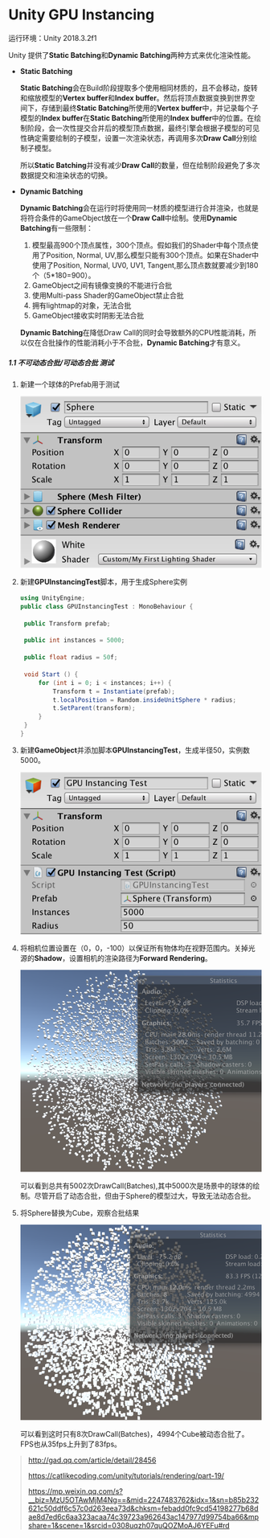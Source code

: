 # Unity GPU Instancing
运行环境：Unity 2018.3.2f1



Unity 提供了**Static Batching**和**Dynamic Batching**两种方式来优化渲染性能。

* **Static Batching**

  **Static Batching**会在Build阶段提取多个使用相同材质的，且不会移动，旋转和缩放模型的**Vertex buffer**和**Index buffer**。然后将顶点数据变换到世界空间下，存储到最终**Static Batching**所使用的**Vertex buffer**中，并记录每个子模型的**Index buffer**在**Static Batching**所使用的**Index buffer**中的位置。在绘制阶段，会一次性提交合并后的模型顶点数据，最终引擎会根据子模型的可见性确定需要绘制的子模型，设置一次渲染状态，再调用多次**Draw Call**分别绘制子模型。

  所以**Static Batching**并没有减少**Draw Call**的数量，但在绘制阶段避免了多次数据提交和渲染状态的切换。

* **Dynamic Batching**

  **Dynamic Batching**会在运行时将使用同一材质的模型进行合并渲染，也就是将符合条件的GameObject放在一个**Draw Call**中绘制。使用**Dynamic Batching**有一些限制：

  1. 模型最高900个顶点属性，300个顶点。假如我们的Shader中每个顶点使用了Position, Normal, UV,那么模型只能有300个顶点。如果在Shader中使用了Position, Normal, UV0, UV1, Tangent,那么顶点数就要减少到180个（5*180=900）。
  2. GameObject之间有镜像变换的不能进行合批
  3. 使用Multi-pass Shader的GameObject禁止合批
  4. 拥有lightmap的对象，无法合批
  5. GameObject接收实时阴影无法合批

  **Dynamic Batching**在降低Draw Call的同时会导致额外的CPU性能消耗，所以仅在合批操作的性能消耗小于不合批，**Dynamic Batching**才有意义。

##### 1.1 不可动态合批/可动态合批 测试

1. 新建一个球体的Prefab用于测试

   ![](./images/prefab.png)

2. 新建**GPUInstancingTest**脚本，用于生成Sphere实例

   ```c#
   using UnityEngine;
   public class GPUInstancingTest : MonoBehaviour {
   
   	public Transform prefab;
   
   	public int instances = 5000;
   
   	public float radius = 50f;
   
   	void Start () {
   		for (int i = 0; i < instances; i++) {
   			Transform t = Instantiate(prefab);
   			t.localPosition = Random.insideUnitSphere * radius;
   			t.SetParent(transform);
   		}
   	}
   }
   ```

3. 新建**GameObject**并添加脚本**GPUInstancingTest**，生成半径50，实例数5000。

   ![](./images/test-object.png)

4. 将相机位置设置在（0，0，-100）以保证所有物体均在视野范围内。关掉光源的**Shadow**，设置相机的渲染路径为**Forward Rendering**。

   ![](./images/sphere-of-spheres.png)

   可以看到总共有5002次DrawCall(Batches),其中5000次是场景中的球体的绘制。尽管开启了动态合批，但由于Sphere的模型过大，导致无法动态合批。

5. 将Sphere替换为Cube，观察合批结果

   ![](./images/sphere-of-cubes.png)

   可以看到这时只有8次DrawCall(Batches)，4994个Cube被动态合批了。FPS也从35fps上升到了83fps。

> http://gad.qq.com/article/detail/28456
>
> https://catlikecoding.com/unity/tutorials/rendering/part-19/
>
> https://mp.weixin.qq.com/s?__biz=MzU5OTAwMjM4Ng==&mid=2247483762&idx=1&sn=b85b232621c50ddf6c57c0d263eea73d&chksm=febadd0fc9cd54198277b68dae8d7ed6c6aa323acaa74c39723a962643ac147977d99754ba66&mpshare=1&scene=1&srcid=0308uqzh07quQOZMoAJ6YEFu#rd

